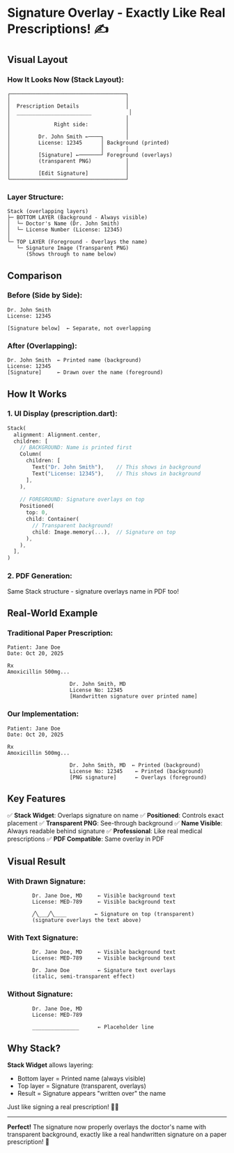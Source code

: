# Signature Overlay - Exactly Like Real Prescriptions! ✍️

## Visual Layout

### **How It Looks Now (Stack Layout):**

```
┌─────────────────────────────────────┐
│                                     │
│  Prescription Details               │
│  ________________________            │
│                                     │
│              Right side:            │
│                                     │
│         Dr. John Smith ←────┐       │
│         License: 12345      │ Background (printed)
│                             │       │
│         [Signature] ←───────┘ Foreground (overlays)
│         (transparent PNG)           │
│                                     │
│         [Edit Signature]            │
└─────────────────────────────────────┘
```

### **Layer Structure:**

```
Stack (overlapping layers)
├─ BOTTOM LAYER (Background - Always visible)
│  └─ Doctor's Name (Dr. John Smith)
│  └─ License Number (License: 12345)
│
└─ TOP LAYER (Foreground - Overlays the name)
   └─ Signature Image (Transparent PNG)
      (Shows through to name below)
```

## Comparison

### Before (Side by Side):
```
Dr. John Smith
License: 12345

[Signature below]  ← Separate, not overlapping
```

### After (Overlapping):
```
Dr. John Smith  ← Printed name (background)
License: 12345
[Signature]     ← Drawn over the name (foreground)
```

## How It Works

### 1. **UI Display (prescription.dart):**
```dart
Stack(
  alignment: Alignment.center,
  children: [
    // BACKGROUND: Name is printed first
    Column(
      children: [
        Text("Dr. John Smith"),    // This shows in background
        Text("License: 12345"),    // This shows in background
      ],
    ),
    
    // FOREGROUND: Signature overlays on top
    Positioned(
      top: 0,
      child: Container(
        // Transparent background!
        child: Image.memory(...),  // Signature on top
      ),
    ),
  ],
)
```

### 2. **PDF Generation:**
Same Stack structure - signature overlays name in PDF too!

## Real-World Example

### Traditional Paper Prescription:
```
Patient: Jane Doe
Date: Oct 20, 2025

Rx
Amoxicillin 500mg...

                    Dr. John Smith, MD
                    License No: 12345
                    [Handwritten signature over printed name]
```

### Our Implementation:
```
Patient: Jane Doe
Date: Oct 20, 2025

Rx
Amoxicillin 500mg...

                    Dr. John Smith, MD  ← Printed (background)
                    License No: 12345    ← Printed (background)
                    [PNG signature]      ← Overlays (foreground)
```

## Key Features

✅ **Stack Widget**: Overlaps signature on name
✅ **Positioned**: Controls exact placement
✅ **Transparent PNG**: See-through background
✅ **Name Visible**: Always readable behind signature
✅ **Professional**: Like real medical prescriptions
✅ **PDF Compatible**: Same overlay in PDF

## Visual Result

### With Drawn Signature:
```
        Dr. Jane Doe, MD     ← Visible background text
        License: MED-789     ← Visible background text
        
        ╱╲___╱╲____         ← Signature on top (transparent)
        (signature overlays the text above)
```

### With Text Signature:
```
        Dr. Jane Doe, MD     ← Visible background text
        License: MED-789     ← Visible background text
        
        Dr. Jane Doe         ← Signature text overlays
        (italic, semi-transparent effect)
```

### Without Signature:
```
        Dr. Jane Doe, MD
        License: MED-789
        
        _______________      ← Placeholder line
```

## Why Stack?

**Stack Widget** allows layering:
- Bottom layer = Printed name (always visible)
- Top layer = Signature (transparent, overlays)
- Result = Signature appears "written over" the name

Just like signing a real prescription! 📝✨

---

**Perfect!** The signature now properly overlays the doctor's name with transparent background, exactly like a real handwritten signature on a paper prescription! 🏥

